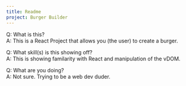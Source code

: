 ```yaml
---
title: Readme
project: Burger Builder
---
```


Q: What is this? <br>
A: This is a React Project that allows you (the user) to create a burger.<br>

Q: What skill(s) is this showing off? <br>
A: This is showing familarity with React and manipulation of the vDOM.<br>

Q: What are you doing?<br>
A: Not sure. Trying to be a web dev duder.<br>